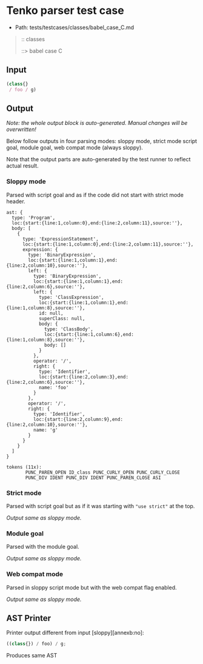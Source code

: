 # Tenko parser test case

- Path: tests/testcases/classes/babel_case_C.md

> :: classes
>
> ::> babel case C

## Input

`````js
(class{} 
 / foo / g)
`````

## Output

_Note: the whole output block is auto-generated. Manual changes will be overwritten!_

Below follow outputs in four parsing modes: sloppy mode, strict mode script goal, module goal, web compat mode (always sloppy).

Note that the output parts are auto-generated by the test runner to reflect actual result.

### Sloppy mode

Parsed with script goal and as if the code did not start with strict mode header.

`````
ast: {
  type: 'Program',
  loc:{start:{line:1,column:0},end:{line:2,column:11},source:''},
  body: [
    {
      type: 'ExpressionStatement',
      loc:{start:{line:1,column:0},end:{line:2,column:11},source:''},
      expression: {
        type: 'BinaryExpression',
        loc:{start:{line:1,column:1},end:{line:2,column:10},source:''},
        left: {
          type: 'BinaryExpression',
          loc:{start:{line:1,column:1},end:{line:2,column:6},source:''},
          left: {
            type: 'ClassExpression',
            loc:{start:{line:1,column:1},end:{line:1,column:8},source:''},
            id: null,
            superClass: null,
            body: {
              type: 'ClassBody',
              loc:{start:{line:1,column:6},end:{line:1,column:8},source:''},
              body: []
            }
          },
          operator: '/',
          right: {
            type: 'Identifier',
            loc:{start:{line:2,column:3},end:{line:2,column:6},source:''},
            name: 'foo'
          }
        },
        operator: '/',
        right: {
          type: 'Identifier',
          loc:{start:{line:2,column:9},end:{line:2,column:10},source:''},
          name: 'g'
        }
      }
    }
  ]
}

tokens (11x):
       PUNC_PAREN_OPEN ID_class PUNC_CURLY_OPEN PUNC_CURLY_CLOSE
       PUNC_DIV IDENT PUNC_DIV IDENT PUNC_PAREN_CLOSE ASI
`````

### Strict mode

Parsed with script goal but as if it was starting with `"use strict"` at the top.

_Output same as sloppy mode._

### Module goal

Parsed with the module goal.

_Output same as sloppy mode._

### Web compat mode

Parsed in sloppy script mode but with the web compat flag enabled.

_Output same as sloppy mode._

## AST Printer

Printer output different from input [sloppy][annexb:no]:

````js
((class{}) / foo) / g;
````

Produces same AST
